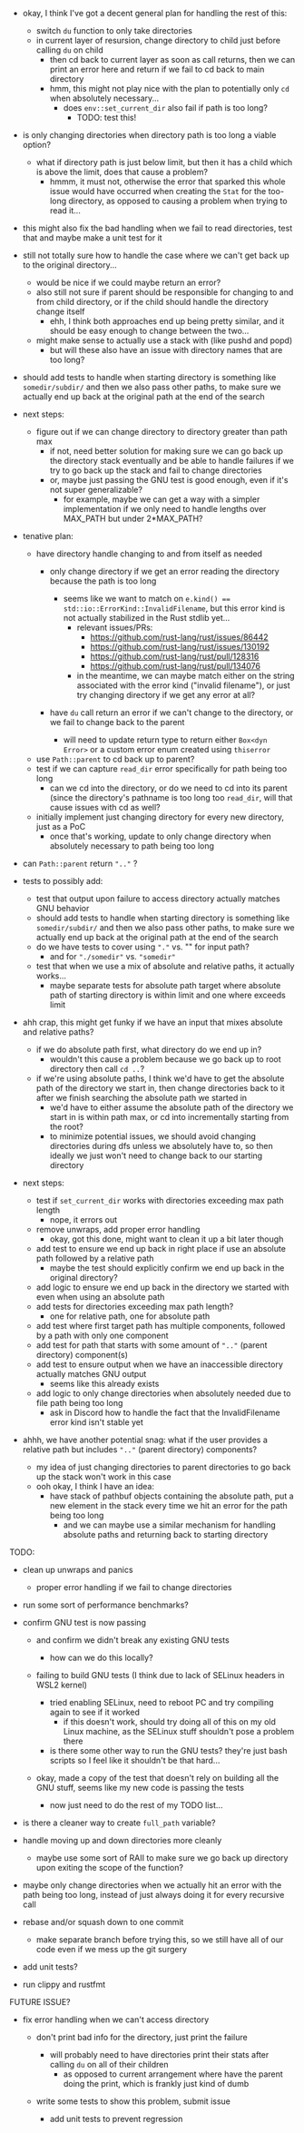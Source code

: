 - okay, I think I've got a decent general plan for handling the rest of this:
  - switch `du` function to only take directories
  - in current layer of resursion, change directory to child just before calling `du` on child
    - then cd back to current layer as soon as call returns, then we can print an error here and return if we fail to cd back to main directory
    - hmm, this might not play nice with the plan to potentially only `cd` when absolutely necessary...
      - does `env::set_current_dir` also fail if path is too long?
        - TODO: test this!

- is only changing directories when directory path is too long a viable option?
  - what if directory path is just below limit, but then it has a child which is above the limit, does that cause a problem?
    - hmmm, it must not, otherwise the error that sparked this whole issue would have occurred when creating the `Stat` for the too-long directory, as opposed to causing a problem when trying to read it...

- this might also fix the bad handling when we fail to read directories, test that and maybe make a unit test for it

- still not totally sure how to handle the case where we can't get back up to the original directory...
  - would be nice if we could maybe return an error?
  - also still not sure if parent should be responsible for changing to and from child directory, or if the child should handle the directory change itself
    - ehh, I think both approaches end up being pretty similar, and it should be easy enough to change between the two...
  - might make sense to actually use a stack with (like pushd and popd)
    - but will these also have an issue with directory names that are too long?

- should add tests to handle when starting directory is something like `somedir/subdir/` and then we also pass other paths, to make sure we actually end up back at the original path at the end of the search

- next steps:
  - figure out if we can change directory to directory greater than path max
    - if not, need better solution for making sure we can go back up the directory stack eventually and be able to handle failures if we try to go back up the stack and fail to change directories
    - or, maybe just passing the GNU test is good enough, even if it's not super generalizable?
      - for example, maybe we can get a way with a simpler implementation if we only need to handle lengths over MAX_PATH but under 2*MAX_PATH?

- tenative plan:
  - have directory handle changing to and from itself as needed
    - only change directory if we get an error reading the directory because the path is too long
      - seems like we want to match on `e.kind() == std::io::ErrorKind::InvalidFilename`, but this error kind is not actually stabilized in the Rust stdlib yet...
        - relevant issues/PRs:
          - https://github.com/rust-lang/rust/issues/86442
          - https://github.com/rust-lang/rust/issues/130192
          - https://github.com/rust-lang/rust/pull/128316
          - https://github.com/rust-lang/rust/pull/134076
        - in the meantime, we can maybe match either on the string associated with the error kind ("invalid filename"), or just try changing directory if we get any error at all?

    - have `du` call return an error if we can't change to the directory, or we fail to change back to the parent
      - will need to update return type to return either `Box<dyn Error>` or a custom error enum created using `thiserror`
  - use `Path::parent` to cd back up to parent?
  - test if we can capture `read_dir` error specifically for path being too long
    - can we cd into the directory, or do we need to cd into its parent (since the directory's pathname is too long too `read_dir`, will that cause issues with cd as well?
  - initially implement just changing directory for every new directory, just as a PoC
    - once that's working, update to only change directory when absolutely necessary to path being too long

- can `Path::parent` return `".."` ?

- tests to possibly add:
  - test that output upon failure to access directory actually matches GNU behavior
  - should add tests to handle when starting directory is something like `somedir/subdir/` and then we also pass other paths, to make sure we actually end up back at the original path at the end of the search
  - do we have tests to cover using `"."` vs. "" for input path?
    - and for `"./somedir"` vs. `"somedir"`
  - test that when we use a mix of absolute and relative paths, it actually works...
    - maybe separate tests for absolute path target where absolute path of starting directory is within limit and one where exceeds limit

- ahh crap, this might get funky if we have an input that mixes absolute and relative paths?
  - if we do absolute path first, what directory do we end up in?
    - wouldn't this cause a problem because we go back up to root directory then call `cd ..`?
  - if we're using absolute paths, I think we'd have to get the absolute path of the directory we start in, then change directories back to it after we finish searching the absolute path we started in
    - we'd have to either assume the absolute path of the directory we start in is within path max, or cd into incrementally starting from the root?
    - to minimize potential issues, we should avoid changing directories during dfs unless we absolutely have to, so then ideally we just won't need to change back to our starting directory

- next steps:
  - test if `set_current_dir` works with directories exceeding max path length
    - nope, it errors out
  - remove unwraps, add proper error handling
    - okay, got this done, might want to clean it up a bit later though
  - add test to ensure we end up back in right place if use an absolute path followed by a relative path
    - maybe the test should explicitly confirm we end up back in the original directory?
  - add logic to ensure we end up back in the directory we started with even when using an absolute path
  - add tests for directories exceeding max path length?
    - one for relative path, one for absolute path
  - add test where first target path has multiple components, followed by a path with only one component
  - add test for path that starts with some amount of `".."` (parent directory) component(s)
  - add test to ensure output when we have an inaccessible directory actually matches GNU output
    - seems like this already exists
  - add logic to only change directories when absolutely needed due to file path being too long
    - ask in Discord how to handle the fact that the InvalidFilename error kind isn't stable yet
 
- ahhh, we have another potential snag: what if the user provides a relative path but includes `".."` (parent directory) components?
  - my idea of just changing directories to parent directories to go back up the stack won't work in this case
  - ooh okay, I think I have an idea:
    - have stack of pathbuf objects containing the absolute path, put a new element in the stack every time we hit an error for the path being too long
        - and we can maybe use a similar mechanism for handling absolute paths and returning back to starting directory

TODO:
- clean up unwraps and panics
  - proper error handling if we fail to change directories

- run some sort of performance benchmarks?

- confirm GNU test is now passing
  - and confirm we didn't break any existing GNU tests
    - how can we do this locally?
  - failing to build GNU tests (I think due to lack of SELinux headers in WSL2 kernel)
    - tried enabling SELinux, need to reboot PC and try compiling again to see if it worked
      - if this doesn't work, should try doing all of this on my old Linux machine, as the SELinux stuff shouldn't pose a problem there
    - is there some other way to run the GNU tests? they're just bash scripts so I feel like it shouldn't be that hard...

  - okay, made a copy of the test that doesn't rely on building all the GNU stuff, seems like my new code is passing the tests
    - now just need to do the rest of my TODO list...

- is there a cleaner way to create `full_path` variable?

- handle moving up and down directories more cleanly
  - maybe use some sort of RAII to make sure we go back up directory upon exiting the scope of the function?

- maybe only change directories when we actually hit an error with the path being too long, instead of just always doing it for every recursive call

- rebase and/or squash down to one commit
  - make separate branch before trying this, so we still have all of our code even if we mess up the git surgery

- add unit tests?

- run clippy and rustfmt

FUTURE ISSUE?
- fix error handling when we can't access directory
  - don't print bad info for the directory, just print the failure
    - will probably need to have directories print their stats after calling `du` on all of their children
      - as opposed to current arrangement where have the parent doing the print, which is frankly just kind of dumb

  - write some tests to show this problem, submit issue
    - add unit tests to prevent regression
